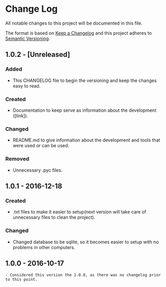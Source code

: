 # Change Log
All notable changes to this project will be documented in this file.

The format is based on [Keep a Changelog](http://keepachangelog.com/)
and this project adheres to [Semantic Versioning](http://semver.org/).

## 1.0.2 - [Unreleased]
### Added
- This CHANGELOG file to begin the versioning and keep the changes easy to read.

### Created
- Documentation to keep serve as information about the development ([link]).

### Changed
- README.md to give information about the development and tools that were used or can be used.

### Removed
- Unnecessary .pyc files.

## 1.0.1 - 2016-12-18
### Created
- .txt files to make it easier to setup(next version will take care of unnecessary files to clean the project).

### Changed
- Changed database to be sqlite, so it becomes easier to setup with no problems in other computers.

## 1.0.0 - 2016-10-17
	- Considered this version the 1.0.0, as there was no changelog prior to this point.